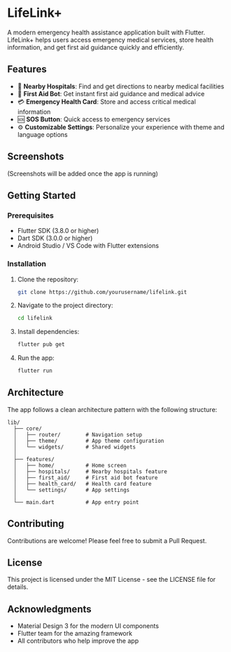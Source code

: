 # LifeLink+

A modern emergency health assistance application built with Flutter. LifeLink+ helps users access emergency medical services, store health information, and get first aid guidance quickly and efficiently.

## Features

- 🏥 **Nearby Hospitals**: Find and get directions to nearby medical facilities
- 🤖 **First Aid Bot**: Get instant first aid guidance and medical advice
- 💳 **Emergency Health Card**: Store and access critical medical information
- 🆘 **SOS Button**: Quick access to emergency services
- ⚙️ **Customizable Settings**: Personalize your experience with theme and language options

## Screenshots

(Screenshots will be added once the app is running)

## Getting Started

### Prerequisites

- Flutter SDK (3.8.0 or higher)
- Dart SDK (3.0.0 or higher)
- Android Studio / VS Code with Flutter extensions

### Installation

1. Clone the repository:
   ```bash
   git clone https://github.com/yourusername/lifelink.git
   ```

2. Navigate to the project directory:
   ```bash
   cd lifelink
   ```

3. Install dependencies:
   ```bash
   flutter pub get
   ```

4. Run the app:
   ```bash
   flutter run
   ```

## Architecture

The app follows a clean architecture pattern with the following structure:

```
lib/
  ├── core/
  │   ├── router/        # Navigation setup
  │   ├── theme/         # App theme configuration
  │   └── widgets/       # Shared widgets
  │
  ├── features/
  │   ├── home/          # Home screen
  │   ├── hospitals/     # Nearby hospitals feature
  │   ├── first_aid/     # First aid bot feature
  │   ├── health_card/   # Health card feature
  │   └── settings/      # App settings
  │
  └── main.dart          # App entry point
```

## Contributing

Contributions are welcome! Please feel free to submit a Pull Request.

## License

This project is licensed under the MIT License - see the LICENSE file for details.

## Acknowledgments

- Material Design 3 for the modern UI components
- Flutter team for the amazing framework
- All contributors who help improve the app
